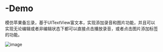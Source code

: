 # -Demo
模仿苹果备忘录，基于UITextView富文本，实现添加录音和图片功能，并且可以实现无论编辑或者非编辑状态下都可以直接点击播放录音，或者点击图片添加标签的功能。

![image](https://github.com/wangCanHui/-Demo/blob/master/功能演示.gif)
